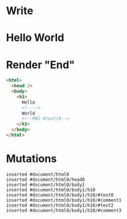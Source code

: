 # Write
  <body><h1>Hello <!>World<!M#2 #text/0></h1></body>


# Render "End"
```html
<html>
  <head />
  <body>
    <h1>
      Hello 
      <!---->
      World
      <!--M#2 #text/0-->
    </h1>
  </body>
</html>
```

# Mutations
```
inserted #document/html0
inserted #document/html0/head0
inserted #document/html0/body1
inserted #document/html0/body1/h10
inserted #document/html0/body1/h10/#text0
inserted #document/html0/body1/h10/#comment1
inserted #document/html0/body1/h10/#text2
inserted #document/html0/body1/h10/#comment3
```